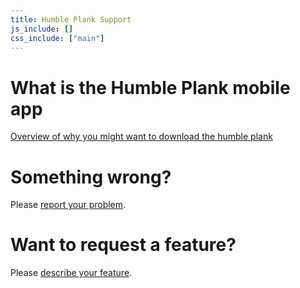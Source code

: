 ```yaml
---
title: Humble Plank Support
js_include: []
css_include: ["main"]
---
```


# What is the Humble Plank mobile app
[Overview of why you might want to download the humble plank](../features/mobile-humble-plank-v1.md)

# Something wrong?
Please [report your problem](https://github.com/learnalist/support/issues/new).

# Want to request a feature?
Please [describe your feature](https://github.com/learnalist/support/issues/new).
